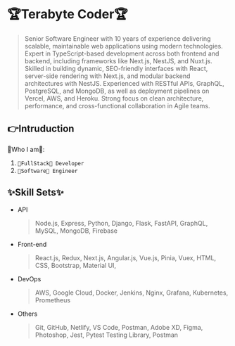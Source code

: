 # 🏆Terabyte Coder🏆

> Senior Software Engineer with 10 years of experience delivering scalable, maintainable web
applications using modern technologies. Expert in TypeScript-based development across both frontend
and backend, including frameworks like Next.js, NestJS, and Nuxt.js. Skilled in building dynamic,
SEO-friendly interfaces with React, server-side rendering with Next.js, and modular backend architectures
with NestJS. Experienced with RESTful APIs, GraphQL, PostgreSQL, and MongoDB, as well as
deployment pipelines on Vercel, AWS, and Heroku. Strong focus on clean architecture, performance,
and cross-functional collaboration in Agile teams.

## 👉Intruduction

🎯Who I am🎯:

1.  `👑FullStack👑 Developer`
2.  `🥇Software🥇 Engineer`

## ✨Skill Sets✨

- API

  > Node.js, Express, Python, Django, Flask, FastAPI, GraphQL, MySQL, MongoDB, Firebase

- Front-end

  > React.js, Redux, Next.js, Angular.js, Vue.js, Pinia, Vuex, HTML, CSS, Bootstrap, Material UI,

- DevOps

  > AWS, Google Cloud, Docker, Jenkins, Nginx, Grafana, Kubernetes, Prometheus

- Others

  > Git, GitHub, Netlify, VS Code, Postman, Adobe XD, Figma, Photoshop, Jest, Pytest Testing Library, Postman
